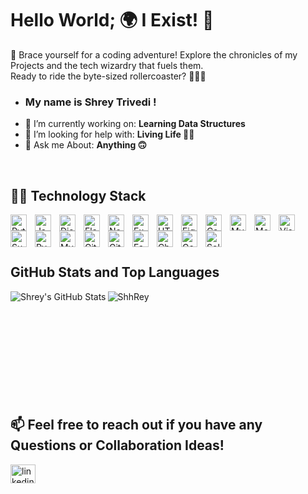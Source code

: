 # Hello World; 🌍 I Exist! 👋

🚀 Brace yourself for a coding adventure! Explore the chronicles of my Projects and the tech wizardry that fuels them. 
<br /> 
Ready to ride the byte-sized rollercoaster? 👩‍💻✨

- ### My name is Shrey Trivedi !
- 🔭 I’m currently working on: **Learning Data Structures** 
- 👯 I’m looking for help with: **Living Life 🤷‍♂️**
- 💬 Ask me About: **Anything 🙃**
<br />

## 👨‍💻 Technology Stack
<img align="left" alt="Python" width="26px" src="https://img.icons8.com/color/48/000000/python.png" style="padding-right:10px;"/>
<img align="left" alt="JavaScript" width="26px" src="https://img.icons8.com/color/48/000000/javascript.png" style="padding-right:10px;"/>
<img align="left" alt="Django" width="26px" src="https://img.icons8.com/color/48/000000/django.png" style="padding-right:10px;"/>
<img align="left" alt="Flask" width="26px" src="https://img.icons8.com/color/48/000000/flask.png" style="padding-right:10px;"/>
<img align="left" alt="Node.js" width="26px" src="https://img.icons8.com/color/48/000000/nodejs.png" style="padding-right:10px;"/>
<img align="left" alt="Express.js" width="26px" src="https://img.icons8.com/color/48/000000/express.png" style="padding-right:10px;"/>
<img align="left" alt="HTML & CSS" width="26px" src="https://img.icons8.com/color/48/000000/html-5.png" style="padding-right:10px;"/>
<img align="left" alt="Figma" width="26px" src="https://img.icons8.com/color/48/000000/figma.png" style="padding-right:10px;"/>
<img align="left" alt="Canva" width="26px" src="https://img.icons8.com/color/48/000000/canva.png" style="padding-right:10px;"/>
<img align="left" alt="MySQL" width="26px" src="https://img.icons8.com/color/48/000000/mysql-logo.png" style="padding-right:10px;"/>
<img align="left" alt="MongoDB" width="26px" src="https://img.icons8.com/color/48/000000/mongodb.png" style="padding-right:10px;"/>
<img align="left" alt="Visual Studio Code" width="26px" src="https://img.icons8.com/color/48/000000/visual-studio-code-2019.png" style="padding-right:10px;"/>
<img align="left" alt="Sublime Text" width="26px" src="https://img.icons8.com/color/48/000000/sublime-text.png" style="padding-right:10px;"/>
<img align="left" alt="PyCharm" width="26px" src="https://img.icons8.com/color/48/000000/pycharm.png" style="padding-right:10px;"/>
<img align="left" alt="MySQL Workbench" width="26px" src="https://img.icons8.com/color/48/000000/mysql.png" style="padding-right:10px;"/>
<img align="left" alt="Git" width="26px" src="https://img.icons8.com/color/48/000000/git.png" style="padding-right:10px;"/>
<img align="left" alt="GitHub" width="26px" src="https://img.icons8.com/color/48/000000/github.png" style="padding-right:10px;"/>
<img align="left" alt="FastAPI" width="26px" src="https://cdn.worldvectorlogo.com/logos/fastapi-1.svg" style="padding-right:10px;"/>
<img align="left" alt="Charting Libraries (JS Based)" width="26px" src="https://img.icons8.com/ios-filled/50/000000/bar-chart.png" style="padding-right:10px;"/>
<img align="left" alt="Google Analytics" width="26px" src="https://img.icons8.com/color/48/000000/google-analytics.png" style="padding-right:10px;"/>
<img align="left" alt="Solidity" width="26px" src="https://img.icons8.com/color/48/000000/solidity.png" style="padding-right:10px;"/>
<br />
<br />
<br />

## GitHub Stats and Top Languages
<img align="left" alt="Shrey's GitHub Stats" src="https://github-readme-stats.vercel.app/api?username=ShhRey&hide_border=false"/>

<img align="left" src="https://github-readme-stats.vercel.app/api/top-langs?username=ShhRey&show_icons=true&locale=en&layout=compact" alt="ShhRey" />
<br />
<br />
<br />
<br />
<br />
<br />
<br />
<br />
<br />
<br />

## 📫 Feel free to reach out if you have any Questions or Collaboration Ideas!
<a href="https://www.linkedin.com/in/shreytrivedi577/" target="blank"><img align="center" src="https://raw.githubusercontent.com/rahuldkjain/github-profile-readme-generator/master/src/images/icons/Social/linked-in-alt.svg" alt="linkedin" height="30" width="40" /></a>
<br />
